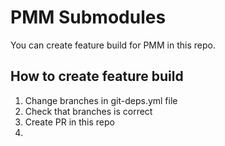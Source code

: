 # PMM Submodules

You can create feature build for PMM in this repo.

## How to create feature build
1. Change branches in git-deps.yml file
2. Check that branches is correct
3. Create PR in this repo
3.